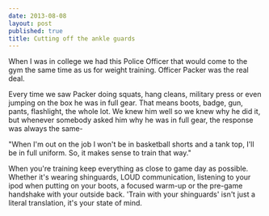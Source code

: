 ```yaml
---
date: 2013-08-08
layout: post
published: true
title: Cutting off the ankle guards
---
```


When I was in college we had this Police Officer that would come to the gym the same time as us for weight training. Officer Packer was the real deal.

Every time we saw Packer doing squats, hang cleans, military press or even jumping on the box he was in full gear. That means boots, badge, gun, pants, flashlight, the whole lot. We knew him well so we knew why he did it, but whenever somebody asked him why he was in full gear, the response was always the same-
 
"When I'm out on the job I won't be in basketball shorts and a tank top, I'll be in full uniform. So, it makes sense to train that way."

When you're training keep everything as close to game day as possible. Whether it's wearing shinguards, LOUD communication, listening to your ipod when putting on your boots, a focused warm-up or the pre-game handshake with your outside back. 'Train with your shinguards' isn't just a literal translation, it's your state of mind.